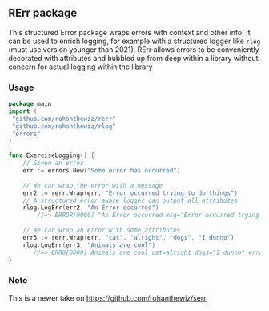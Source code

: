 ## RErr package
This structured Error package wraps errors with context and other info.
It can be used to enrich logging, for example with a structured logger like `rlog` (must use version younger than 2021).
RErr allows errors to be conveniently decorated with attributes and bubbled up from deep within a library
 without concern for actual logging within the library

### Usage

```go
package main
import (
 "github.com/rohanthewiz/rerr"
 "github.com/rohanthewiz/rlog"
 "errors"
)

func ExerciseLogging() {
    // Given an error
    err := errors.New("Some error has occurred")
   
    // We can wrap the error with a message
    err2 := rerr.Wrap(err, "Error occurred trying to do things")
    // A structured error aware logger can output all attributes
    rlog.LogErr(err2, "An Error occurred")
        //=> ERROR[0000] "An Error occurred msg="Error occurred trying to do things" error="Some error has occurred"
    
    // We can wrap an error with some attributes  
    err3 := rerr.Wrap(err, "cat", "alright", "dogs", "I dunno")
    rlog.LogErr(err3, "Animals are cool")
       //=> ERRO[0000] Animals are cool cat=alright dogs="I dunno" error="Some error has occurred"
}
```

### Note
This is a newer take on https://github.com/rohanthewiz/serr
